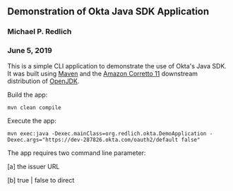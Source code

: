 ## Demonstration of Okta Java SDK Application

### Michael P. Redlich
### June 5, 2019

This is a simple CLI application to demonstrate the use of Okta's Java SDK.
It was built using [Maven](http://maven.apache.org/) and the [Amazon Corretto 11](https://docs.aws.amazon.com/corretto/latest/corretto-11-ug/downloads-list.html) downstream distribution of [OpenJDK](https://openjdk.java.net/).

Build the app:

`mvn clean compile`

Execute the app:

`mvn exec:java -Dexec.mainClass=org.redlich.okta.DemoApplication -Dexec.args="https://dev-287826.okta.com/oauth2/default false"`

The app requires two command line parameter:

[a] the issuer URL 

[b] true | false to direct  



